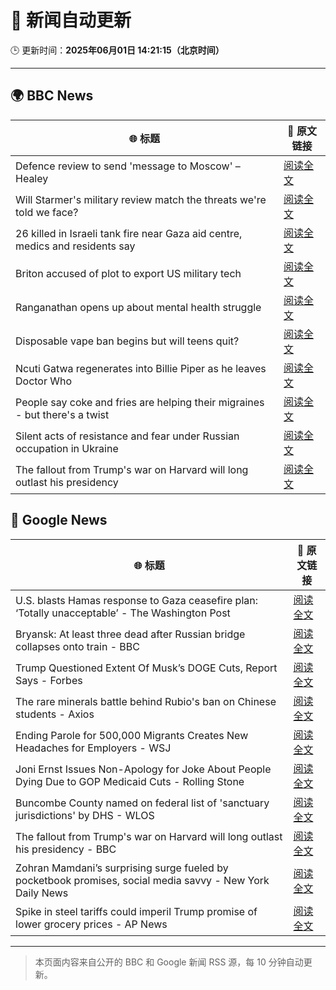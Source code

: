 # 🧠 新闻自动更新

🕒 更新时间：**2025年06月01日 14:21:15（北京时间）**

---

## 🌍 BBC News

| 🌐 标题 | 🔗 原文链接 |
|--------|-------------|
| Defence review to send 'message to Moscow' – Healey | [阅读全文](https://www.bbc.com/news/articles/cq69vqpp2l4o) |
| Will Starmer's military review match the threats we're told we face? | [阅读全文](https://www.bbc.com/news/articles/c3e50g0vzl5o) |
| 26 killed in Israeli tank fire near Gaza aid centre, medics and residents say | [阅读全文](https://www.bbc.com/news/articles/c991j01lym3o) |
| Briton accused of plot to export US military tech | [阅读全文](https://www.bbc.com/news/articles/c0qg4q87p1zo) |
| Ranganathan opens up about mental health struggle | [阅读全文](https://www.bbc.com/news/articles/cy8np7zzdl3o) |
| Disposable vape ban begins but will teens quit? | [阅读全文](https://www.bbc.com/news/articles/c80kxx2xr77o) |
| Ncuti Gatwa regenerates into Billie Piper as he leaves Doctor Who | [阅读全文](https://www.bbc.com/news/articles/clyvzy82l4no) |
| People say coke and fries are helping their migraines - but there's a twist | [阅读全文](https://www.bbc.com/news/articles/c23mrl5x53ro) |
| Silent acts of resistance and fear under Russian occupation in Ukraine | [阅读全文](https://www.bbc.com/news/articles/czj40rn8k0wo) |
| The fallout from Trump's war on Harvard will long outlast his presidency | [阅读全文](https://www.bbc.com/news/articles/c0ln9lexyedo) |

## 📰 Google News

| 🌐 标题 | 🔗 原文链接 |
|--------|-------------|
| U.S. blasts Hamas response to Gaza ceasefire plan: ‘Totally unacceptable’ - The Washington Post | [阅读全文](https://news.google.com/rss/articles/CBMijgFBVV95cUxOcHlhYXBERGN1WmVyUFE5cGlYN2NhbkE0VWQ5dlhLZGotbGxsMi1aeHdfVmpFZW1pY2VwOG90NmloakhWM2JRYlRPREROV2FST1lwTk1NNWxFVjZ4VjR2NUh6SzNFdW9kZm9lcEpXN2JaaXZYMG1qd256VGF0RXAzTy1yVHRtVHEyQk8xcGxn?oc=5) |
| Bryansk: At least three dead after Russian bridge collapses onto train - BBC | [阅读全文](https://news.google.com/rss/articles/CBMiWkFVX3lxTE5QT084VzNrcTBsVDNUX0JVVzUteHkyVGVqT01jM0JmZW9mWlJVY0czTC15Ukd1dGI4d1B5TjZzUzFYNnM1UDhrSENHRGFRbU1XSWYwU2JQeEZqZ9IBX0FVX3lxTE5JbW9FZGQyYjBmbl9QMTFfTE1HcHJIR2dVMmFlU1JmdFdlUGhwYmpvekdwTkx5eHlPRFM1czBsMERGbnNWZUdRVnhCUVFWbktFQU9rWnVVRlEzbnVYaV8w?oc=5) |
| Trump Questioned Extent Of Musk’s DOGE Cuts, Report Says - Forbes | [阅读全文](https://news.google.com/rss/articles/CBMi2wFBVV95cUxOSlZJdHVSWjRLalBVV2RTMEJPTm14OC0zUHdwbGlSUUVkLS1Rc2E1c0ttOGFNS1dCdks2TVZqM0JRS1pjOUZPdGdrMnFDQ2Q2NU00TC1sWmY4WWo2bG5laHJ2TWFpZWJScTlqREFMVFZpZy1FbFBZUXgzeHp3RDZsSGRGSmdCRVVHUFRscDdlSkNIQWV6MjJ4U21GdGtvS2pFdUxDOUlXeUN5cWpQME5BOU1iNmIyLWVLeERKWEZhVENGYTg1YUlmVmVXa2NGN25haGNqWlJhS1pRY2M?oc=5) |
| The rare minerals battle behind Rubio's ban on Chinese students - Axios | [阅读全文](https://news.google.com/rss/articles/CBMiiAFBVV95cUxNU0twY3V5TmhvdGZBaWxMamtRN2JfZXJpTndNMXdSSVcwY2tHUlA5TWljYmY5VUh2bnM1V0hhUlRnRXZzMWhEMFhFTmZ4dDBMUmkyZURRY1drRU9aUVVMQ1lYeV9OXzQ1Z2VFdU9uUlg4d0JhV05BU3MyZFptRk1weHFJMmtORlJK?oc=5) |
| Ending Parole for 500,000 Migrants Creates New Headaches for Employers - WSJ | [阅读全文](https://news.google.com/rss/articles/CBMiqwFBVV95cUxPYTI4cU55dXczQVJ1VGZQZnRoT1NNQmYzLXl6N2puNFA2c3ZRb1FoWENhR2FWakVDLU40M2Vlb2JYLTh6ekxEd1VZQUdUZzlLaGxfVHNpS013R2J3YWxTSmVsa185aEtDaTlqb3BzQWlreWFxbE1Kd1JJSklpUk5YblVrUHA1R2JORklSbk8zeVFKYU1YVV9sSXgzS2psZG9BRm4wRldNTlZpZ1E?oc=5) |
| Joni Ernst Issues Non-Apology for Joke About People Dying Due to GOP Medicaid Cuts - Rolling Stone | [阅读全文](https://news.google.com/rss/articles/CBMirwFBVV95cUxNQVQ2TWN0ZjBDZEdkTWp0aTlRMG5IVDdydkNQYklSRkxBRTlBZzZpNTRaRlQ0UEZLRUV3S3RpbE8zSHNEeUFORmtMaFFKNW1XR2tzLUtsd2RDQ2xIRE1hSzhoWktORnI3ZXRKdkN6SHlfVDBTdVNRSHI4R3VwM0FmaHV5R29iOG1PMzZEb1JJSnZRcWZSTm9rcEh3Tzl6NzdVTF94QmJvcmtMdHQxZ1pN?oc=5) |
| Buncombe County named on federal list of 'sanctuary jurisdictions' by DHS - WLOS | [阅读全文](https://news.google.com/rss/articles/CBMiwwJBVV95cUxOcDBkUG5peW9DRFBDXzVNdWYycHdLa2cyRkdUVmFrS3FpdFlNS0xTaHlzUDZPWDJRZTZKTC1QclpHUzg3bERER2N1dzZjWXZzdk12WFNOVGR2YmlqN2NBbEZfMkVZNDZZdEZmVjVHdE81LXN5M2hmeDBPZzFRMG80SmtiYmU1UEcwZVI1cDVoSUVMNV8wMnV5b3lwQW1nXzN3YjVtM1RFYU5iV2tWUFlJQ3BOcEpBY1hzZkhFU211NWxuUVcxOGdyU21KelZPRjhFaXJJQjNSaFNRanhCTllOZ2V6ejgwR3lSYlhCQ3FPWUlBcTZrOXVFZlduSGQxSU1MWWRhejRWNjVjc1AxQklBLXM0NmxtNThxRllUdjZIeTJyc1VhMExzeGRxOG5qbGZNSFFnQ0pUWlhNbXR3OHZsbnZjUQ?oc=5) |
| The fallout from Trump's war on Harvard will long outlast his presidency - BBC | [阅读全文](https://news.google.com/rss/articles/CBMiWkFVX3lxTE5LdkUyWVhPcExFWll0RFpaUG5ZTGdHN3pDR3hDRnA4em5KYVUxSzktbjhZNlFWa2RoRnJ0dm5FZHJFdGVuc01WSUEwNHp6RUc2c21MWG8yVzBHdw?oc=5) |
| Zohran Mamdani’s surprising surge fueled by pocketbook promises, social media savvy - New York Daily News | [阅读全文](https://news.google.com/rss/articles/CBMivgFBVV95cUxOd2dSVHFvUGNmejg0QlhjM2dkNHNRRlRoS2hNWXZ4TGEtbUZjMERNOVFGVEhrZEhnV1NldmZtWU9RdHpXU2Q2LWNkQnpjUEk3OTlVUjlSQm1jelN6WVpuRVJxd1VweTJsM3I3dE9RYmY2VjFqRk8yamRLcTNfZ3VJZ2J3NFI4ZE5ua3NyLXFCbXl6ZW9TcjBubXJlTW1QRVBlZGg2d3ZrNFJfbHFNcENad0JUMEx6c2tjSlJuWmpR?oc=5) |
| Spike in steel tariffs could imperil Trump promise of lower grocery prices - AP News | [阅读全文](https://news.google.com/rss/articles/CBMinwFBVV95cUxPTnRCVmNfRHp4N2hSZlc2RWtTZzFjUVhVQXlValZFZF9LejJoVFRJSmJnY2VRRklQQVlQakZ0emdQbUladWktNmQtTmhFOWpqQWVwMF9iaTM4UmNxY1JqV29HWkxzVFF5QjdoN3ZpUkg3VHVBci1lTklDZDNCZkFGaklIVnBJYUNNczZyRG1DS3BzQVhFQThrbUtlWjZoYlE?oc=5) |

---
> 本页面内容来自公开的 BBC 和 Google 新闻 RSS 源，每 10 分钟自动更新。